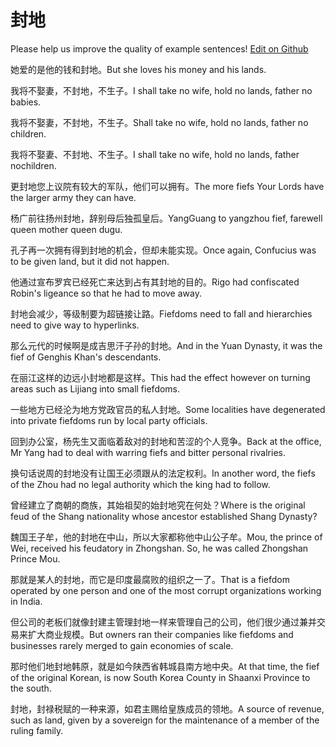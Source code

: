 # 封地

Please help us improve the quality of example sentences! [Edit on Github](https://github.com/jiyushe/jiyu-example-sentence-source/blob/main/chinese/fengdi.md)

<p><span class="chinese">她爱的是他的钱和封地。</span><span class="english">But she loves his money and his lands.</span></p>

<p><span class="chinese">我将不娶妻，不封地，不生子。</span><span class="english">I shall take no wife, hold no lands, father no babies.</span></p>

<p><span class="chinese">我将不娶妻，不封地，不生子。</span><span class="english">Shall take no wife, hold no lands, father no children.</span></p>

<p><span class="chinese">我将不娶妻、不封地、不生子。</span><span class="english">I shall take no wife, hold no lands, father nochildren.</span></p>

<p><span class="chinese">更封地您上议院有较大的军队，他们可以拥有。</span><span class="english">The more fiefs Your Lords have the larger army they can have.</span></p>

<p><span class="chinese">杨广前往扬州封地，辞别母后独孤皇后。</span><span class="english">YangGuang to yangzhou fief, farewell queen mother queen dugu.</span></p>

<p><span class="chinese">孔子再一次拥有得到封地的机会，但却未能实现。</span><span class="english">Once again, Confucius was to be given land, but it did not happen.</span></p>

<p><span class="chinese">他通过宣布罗宾已经死亡来达到占有其封地的目的。</span><span class="english">Rigo had confiscated Robin's ligeance so that he had to move away.</span></p>

<p><span class="chinese">封地会减少，等级制要为超链接让路。</span><span class="english">Fiefdoms need to fall and hierarchies need to give way to hyperlinks.</span></p>

<p><span class="chinese">那么元代的时候啊是成吉思汗子孙的封地。</span><span class="english">And in the Yuan Dynasty, it was the fief of Genghis Khan's descendants.</span></p>

<p><span class="chinese">在丽江这样的边远小封地都是这样。</span><span class="english">This had the effect however on turning areas such as Lijiang into small fiefdoms.</span></p>

<p><span class="chinese">一些地方已经沦为地方党政官员的私人封地。</span><span class="english">Some localities have degenerated into private fiefdoms run by local party officials.</span></p>

<p><span class="chinese">回到办公室，杨先生又面临着敌对的封地和苦涩的个人竞争。</span><span class="english">Back at the office, Mr Yang had to deal with warring fiefs and bitter personal rivalries.</span></p>

<p><span class="chinese">换句话说周的封地没有让国王必须跟从的法定权利。</span><span class="english">In another word, the fiefs of the Zhou had no legal authority which the king had to follow.</span></p>

<p><span class="chinese">曾经建立了商朝的商族，其始祖契的始封地究在何处？</span><span class="english">Where is the original feud of the Shang nationality whose ancestor established Shang Dynasty?</span></p>

<p><span class="chinese">魏国王子牟，他的封地在中山，所以大家都称他中山公子牟。</span><span class="english">Mou, the prince of Wei, received his feudatory in Zhongshan. So, he was called Zhongshan Prince Mou.</span></p>

<p><span class="chinese">那就是某人的封地，而它是印度最腐败的组织之一了。</span><span class="english">That is a fiefdom operated by one person and one of the most corrupt organizations working in India.</span></p>

<p><span class="chinese">但公司的老板们就像封建主管理封地一样来管理自己的公司，他们很少通过兼并交易来扩大商业规模。</span><span class="english">But owners ran their companies like fiefdoms and businesses rarely merged to gain economies of scale.</span></p>

<p><span class="chinese">那时他们地封地韩原，就是如今陕西省韩城县南方地中央。</span><span class="english">At that time, the fief of the original Korean, is now South Korea County in Shaanxi Province to the south.</span></p>

<p><span class="chinese">封地，封禄税赋的一种来源，如君主赐给皇族成员的领地。</span><span class="english">A source of revenue, such as land, given by a sovereign for the maintenance of a member of the ruling family.</span></p>

